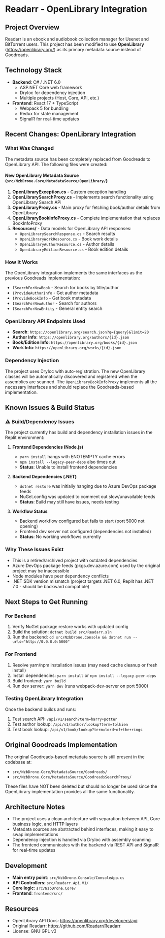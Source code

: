 # Readarr - OpenLibrary Integration

## Project Overview
Readarr is an ebook and audiobook collection manager for Usenet and BitTorrent users. This project has been modified to use **OpenLibrary** (https://openlibrary.org/) as its primary metadata source instead of Goodreads.

## Technology Stack
- **Backend**: C# / .NET 6.0
  - ASP.NET Core web framework
  - DryIoc for dependency injection
  - Multiple projects (Host, Core, API, etc.)
- **Frontend**: React 17 + TypeScript
  - Webpack 5 for bundling
  - Redux for state management
  - SignalR for real-time updates

## Recent Changes: OpenLibrary Integration

### What Was Changed
The metadata source has been completely replaced from Goodreads to OpenLibrary API. The following files were created:

#### New OpenLibrary Metadata Source (`src/NzbDrone.Core/MetadataSource/OpenLibrary/`)
1. **OpenLibraryException.cs** - Custom exception handling
2. **OpenLibrarySearchProxy.cs** - Implements search functionality using OpenLibrary Search API
3. **OpenLibraryProxy.cs** - Main proxy for fetching book/author details from OpenLibrary
4. **OpenLibraryBookInfoProxy.cs** - Complete implementation that replaces BookInfoProxy
5. **Resources/** - Data models for OpenLibrary API responses:
   - `OpenLibrarySearchResponse.cs` - Search results
   - `OpenLibraryWorkResource.cs` - Book work details
   - `OpenLibraryAuthorResource.cs` - Author details
   - `OpenLibraryEditionResource.cs` - Book edition details

### How It Works
The OpenLibrary integration implements the same interfaces as the previous Goodreads implementation:
- `ISearchForNewBook` - Search for books by title/author
- `IProvideAuthorInfo` - Get author metadata
- `IProvideBookInfo` - Get book metadata
- `ISearchForNewAuthor` - Search for authors
- `ISearchForNewEntity` - General entity search

### OpenLibrary API Endpoints Used
- **Search**: `https://openlibrary.org/search.json?q={query}&limit=20`
- **Author Info**: `https://openlibrary.org/authors/{id}.json`
- **Book/Edition Info**: `https://openlibrary.org/books/{id}.json`
- **Work Info**: `https://openlibrary.org/works/{id}.json`

### Dependency Injection
The project uses DryIoc with auto-registration. The new OpenLibrary classes will be automatically discovered and registered when the assemblies are scanned. The `OpenLibraryBookInfoProxy` implements all the necessary interfaces and should replace the Goodreads-based implementation.

## Known Issues & Build Status

### ⚠️ Build/Dependency Issues
The project currently has build and dependency installation issues in the Replit environment:

1. **Frontend Dependencies (Node.js)**
   - `yarn install` hangs with ENOTEMPTY cache errors
   - `npm install --legacy-peer-deps` also times out
   - **Status**: Unable to install frontend dependencies

2. **Backend Dependencies (.NET)**
   - `dotnet restore` was initially hanging due to Azure DevOps package feeds
   - NuGet.config was updated to comment out slow/unavailable feeds
   - **Status**: Build may still have issues, needs testing

3. **Workflow Status**
   - Backend workflow configured but fails to start (port 5000 not opening)
   - Frontend dev server not configured (dependencies not installed)
   - **Status**: No working workflows currently

### Why These Issues Exist
- This is a retired/archived project with outdated dependencies
- Azure DevOps package feeds (pkgs.dev.azure.com) used by the original project may be inaccessible
- Node modules have peer dependency conflicts
- .NET SDK version mismatch (project targets .NET 6.0, Replit has .NET 7.0 - should be backward compatible)

## Next Steps to Get Running

### For Backend
1. Verify NuGet package restore works with updated config
2. Build the solution: `dotnet build src/Readarr.sln`
3. Run the backend: `cd src/NzbDrone.Console && dotnet run --urls="http://0.0.0.0:5000"`

### For Frontend
1. Resolve yarn/npm installation issues (may need cache cleanup or fresh install)
2. Install dependencies: `yarn install` or `npm install --legacy-peer-deps`
3. Build frontend: `yarn build` 
4. Run dev server: `yarn dev` (runs webpack-dev-server on port 5000)

### Testing OpenLibrary Integration
Once the backend builds and runs:
1. Test search API: `/api/v1/search?term=harry+potter`
2. Test author lookup: `/api/v1/author/lookup?term=tolkien`
3. Test book lookup: `/api/v1/book/lookup?term=lord+of+the+rings`

## Original Goodreads Implementation
The original Goodreads-based metadata source is still present in the codebase at:
- `src/NzbDrone.Core/MetadataSource/Goodreads/`
- `src/NzbDrone.Core/MetadataSource/GoodreadsSearchProxy/`

These files have NOT been deleted but should no longer be used since the OpenLibrary implementation provides all the same functionality.

## Architecture Notes
- The project uses a clean architecture with separation between API, Core business logic, and HTTP layers
- Metadata sources are abstracted behind interfaces, making it easy to swap implementations
- Dependency injection is handled via DryIoc with assembly scanning
- The frontend communicates with the backend via REST API and SignalR for real-time updates

## Development
- **Main entry point**: `src/NzbDrone.Console/ConsoleApp.cs`
- **API Controllers**: `src/Readarr.Api.V1/`
- **Core logic**: `src/NzbDrone.Core/`
- **Frontend**: `frontend/src/`

## Resources
- OpenLibrary API Docs: https://openlibrary.org/developers/api
- Original Readarr: https://github.com/Readarr/Readarr
- License: GNU GPL v3
